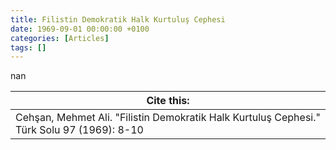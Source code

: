 ```yaml
---
title: Filistin Demokratik Halk Kurtuluş Cephesi
date: 1969-09-01 00:00:00 +0100
categories: [Articles]
tags: []
---
```


nan

| Cite this:   |
|--------|
| Cehşan, Mehmet Ali. "Filistin Demokratik Halk Kurtuluş Cephesi." Türk Solu 97 (1969): 8-10 

